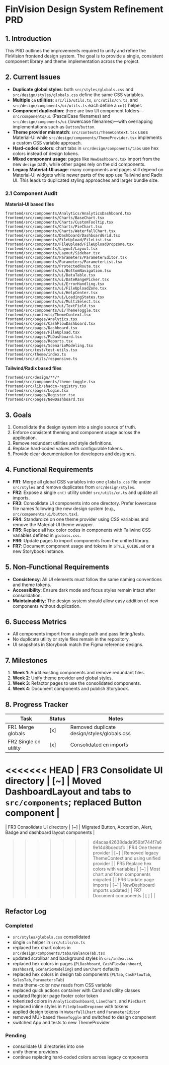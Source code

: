 # FinVision Design System Refinement PRD

## 1. Introduction
This PRD outlines the improvements required to unify and refine the FinVision frontend design system. The goal is to provide a single, consistent component library and theme implementation across the project.

## 2. Current Issues
- **Duplicate global styles**: both `src/styles/globals.css` and `src/design/styles/globals.css` define the same CSS variables.
- **Multiple `cn` utilities**: `src/lib/utils.ts`, `src/utils/cn.ts`, and `src/design/components/ui/utils.ts` each define a `cn()` helper.
- **Component duplication**: there are two UI component folders—`src/components/ui` (PascalCase filenames) and `src/design/components/ui` (lowercase filenames)—with overlapping implementations such as `Button`/`button`.
- **Theme provider mismatch**: `src/contexts/ThemeContext.tsx` uses Material‑UI while `src/design/components/ThemeProvider.tsx` implements a custom CSS variable approach.
- **Hard‑coded colors**: chart tabs in `src/design/components/tabs` use hex colors instead of design tokens.
- **Mixed component usage**: pages like `NewDashboard.tsx` import from the new `design` path, while other pages rely on the old components.
- **Legacy Material‑UI usage**: many components and pages still depend on Material‑UI widgets while newer parts of the app use Tailwind and Radix UI. This leads to duplicated styling approaches and larger bundle size.

### 2.1 Component Audit

**Material‑UI based files**

```
frontend/src/components/Analytics/AnalyticsDashboard.tsx
frontend/src/components/Charts/BaseChart.tsx
frontend/src/components/Charts/CustomTooltip.tsx
frontend/src/components/Charts/PieChart.tsx
frontend/src/components/Charts/WaterfallChart.tsx
frontend/src/components/Dashboard/DashboardGrid.tsx
frontend/src/components/FileUpload/FileList.tsx
frontend/src/components/FileUpload/FileUploadDropzone.tsx
frontend/src/components/Layout/Layout.tsx
frontend/src/components/Layout/Sidebar.tsx
frontend/src/components/Parameters/ParameterEditor.tsx
frontend/src/components/Parameters/ParameterList.tsx
frontend/src/components/ProtectedRoute.tsx
frontend/src/components/ui/BottomNavigation.tsx
frontend/src/components/ui/DataTable.tsx
frontend/src/components/ui/DateRangePicker.tsx
frontend/src/components/ui/ErrorHandling.tsx
frontend/src/components/ui/FileUploadZone.tsx
frontend/src/components/ui/HelpCenter.tsx
frontend/src/components/ui/LoadingStates.tsx
frontend/src/components/ui/MultiSelect.tsx
frontend/src/components/ui/TextField.tsx
frontend/src/components/ui/ThemeToggle.tsx
frontend/src/contexts/ThemeContext.tsx
frontend/src/pages/Analytics.tsx
frontend/src/pages/CashFlowDashboard.tsx
frontend/src/pages/Dashboard.tsx
frontend/src/pages/FileUpload.tsx
frontend/src/pages/PLDashboard.tsx
frontend/src/pages/Reports.tsx
frontend/src/pages/ScenarioModeling.tsx
frontend/src/test/test-utils.tsx
frontend/src/theme/index.ts
frontend/src/utils/responsive.ts
```

**Tailwind/Radix based files**

```
frontend/src/design/**/*
frontend/src/components/theme-toggle.tsx
frontend/src/lib/shadcn-registry.tsx
frontend/src/pages/Login.tsx
frontend/src/pages/Register.tsx
frontend/src/pages/NewDashboard.tsx
```

## 3. Goals
1. Consolidate the design system into a single source of truth.
2. Enforce consistent theming and component usage across the application.
3. Remove redundant utilities and style definitions.
4. Replace hard‑coded values with configurable tokens.
5. Provide clear documentation for developers and designers.

## 4. Functional Requirements
- **FR1**: Merge all global CSS variables into one `globals.css` file under `src/styles` and remove duplicates from `src/design/styles`.
- **FR2**: Expose a single `cn()` utility under `src/utils/cn.ts` and update all imports.
- **FR3**: Consolidate UI components into one directory. Prefer lowercase file names following the new design system (e.g., `src/components/ui/button.tsx`).
- **FR4**: Standardize on one theme provider using CSS variables and remove the Material‑UI theme wrapper.
- **FR5**: Replace all hex color codes in components with Tailwind CSS variables defined in `globals.css`.
- **FR6**: Update pages to import components from the unified library.
- **FR7**: Document component usage and tokens in `STYLE_GUIDE.md` or a new Storybook instance.

## 5. Non‑Functional Requirements
- **Consistency**: All UI elements must follow the same naming conventions and theme tokens.
- **Accessibility**: Ensure dark mode and focus styles remain intact after consolidation.
- **Maintainability**: The design system should allow easy addition of new components without duplication.

## 6. Success Metrics
- All components import from a single path and pass linting/tests.
- No duplicate utility or style files remain in the repository.
- UI snapshots in Storybook match the Figma reference designs.

## 7. Milestones
1. **Week 1**: Audit existing components and remove redundant files.
2. **Week 2**: Unify theme provider and global styles.
3. **Week 3**: Refactor pages to use the consolidated components.
4. **Week 4**: Document components and publish Storybook.

## 8. Progress Tracker

| Task | Status | Notes |
| ---- | ------ | ----- |
| FR1 Merge globals | [x] | Removed duplicate design/styles/globals.css |
| FR2 Single cn utility | [x] | Consolidated cn imports |
<<<<<<< HEAD
| FR3 Consolidate UI directory | [~] | Moved DashboardLayout and tabs to `src/components`; replaced Button component |
=======
| FR3 Consolidate UI directory | [~] | Migrated Button, Accordion, Alert, Badge and dashboard layout components |
>>>>>>> d4acaa42638dada959bf744f7a69e14d8bcedcfc
| FR4 One theme provider | [~] | Removed legacy ThemeContext and using unified provider |
| FR5 Replace hex colors with variables | [~] | Most chart and form components migrated |
| FR6 Update page imports | [~] | NewDashboard imports updated |
| FR7 Document components | [ ] | |

## Refactor Log

### Completed
- `src/styles/globals.css` consolidated
- single `cn` helper in `src/utils/cn.ts`
- replaced hex chart colors in `src/design/components/tabs/BalanceTab.tsx`
- updated scrollbar and background styles in `src/index.css`
- replaced hex colors in pages (`PLDashboard`, `CashFlowDashboard`, `Dashboard`, `ScenarioModeling`) and `BarChart` defaults
- replaced hex colors in design tab components (`PLTab`, `CashFlowTab`, `SalesTab`, `ParametersTab`)
- meta theme-color now reads from CSS variable
- replaced quick actions container with Card and utility classes
- updated Register page footer color token
- tokenized colors in `AnalyticsDashboard`, `LineChart`, and `PieChart`
- replaced inline styles in `FileUploadDropzone` with tokens
- applied design tokens in `WaterfallChart` and `ParameterEditor`
- removed MUI-based `ThemeToggle` and switched to design component
- switched App and tests to new ThemeProvider

### Pending
- consolidate UI directories into one
- unify theme providers
- continue replacing hard-coded colors across legacy components
